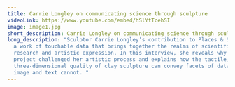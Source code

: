 ```yaml
---
title: Carrie Longley on communicating science through sculpture
videoLink: https://www.youtube.com/embed/hSlYtTcehSI
image: image1.jpg
short_description: Carrie Longley on communicating science through sculpture
long_description: "Sculptor Carrie Longley’s contribution to Places & Spaces is
  a work of touchable data that brings together the realms of scientific
  research and artistic expression. In this interview, she reveals why this
  project challenged her artistic process and explains how the tactile,
  three-dimensional quality of clay sculpture can convey facets of data that
  image and text cannot. "
---
```

